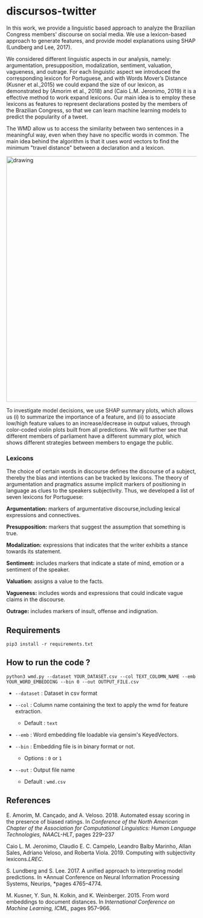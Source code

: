 # discursos-twitter

In this work, we provide a linguistic based approach to analyze the Brazilian Congress members' discourse on social media. We use a lexicon-based approach to generate features, and provide model explanations using SHAP (Lundberg and Lee, 2017).

We considered different linguistic aspects in our analysis, namely:  argumentation, presupposition, modalization, sentiment, valuation, vagueness, and outrage.  For each linguistic aspect we introduced the corresponding lexicon for Portuguese, and with Words Mover’s Distance (Kusner et al.,2015) we could expand the size of our lexicon, as demonstrated by (Amorim et al., 2018) and (Caio L.M. Jeronimo, 2019) it is a effective method to work expand lexicons. Our main idea is to employ these lexicons as features to represent declarations posted by the members of the Brazilian Congress, so that we can learn machine learning models to predict the popularity of a tweet.

The WMD allow us to access the similarity between two sentences in a meaningful way, even when they have no specific words in common. The main idea behind the algorithm is that it uses word vectors to find the minimum "travel distance" between a declaration and a lexicon.

<img src="https://vene.ro/images/wmd-obama.png" alt="drawing" width="650"/>

 To investigate model decisions, we use SHAP summary plots, which allows us (i) to summarize the importance of a feature, and (ii) to associate low/high feature values to an increase/decrease in output values, through color-coded violin plots built from all predictions. We will further see that different members of parliament have a different summary plot, which shows different strategies between members to engage the public.

### Lexicons

The choice of certain words in discourse defines the discourse of a subject, thereby the bias and intentions can be tracked by lexicons. The theory of argumentation and pragmatics assume implicit markers of positioning in language as clues to the speakers subjectivity. Thus, we developed a list of seven lexicons for Portuguese: 

**Argumentation:** markers of argumentative discourse,including lexical expressions and connectives.

**Presupposition:** markers that suggest the assumption that something is true. 

**Modalization:** expressions that indicates that the writer exhibits a stance towards its statement.

**Sentiment:** includes markers that indicate a state of mind, emotion or a sentiment of the speaker. 

**Valuation:** assigns a value to the facts.

**Vagueness:** includes words and expressions that could indicate vague claims in the discourse.

**Outrage:** includes markers of insult, offense and indignation. 
		
## Requirements
```
pip3 install -r requirements.txt
```
## How to run the code ? 
```
python3 wmd.py --dataset YOUR_DATASET.csv --col TEXT_COLOMN_NAME --emb YOUR_WORD_EMBEDDING --bin 0 --out OUTPUT_FILE.csv

```
- `--dataset` : Dataset in csv format
	
- `--col`	 : Column name containing the text to apply the wmd for feature extraction.
	- Default : `text`
- `--emb`	: Word embedding file loadable via gensim\'s KeyedVectors.

- `--bin`	: Embedding file is in binary format or not.
	- Options : `0` or `1`
- `--out`	: Output file name
	- Default : `wmd.csv`
    
## References

E. Amorim, M. Cançado, and A. Veloso.  2018.  Automated essay scoring in the presence of biased ratings.  In *Conference of the North American Chapter of the Association for Computational Linguistics: Human Language Technologies, NAACL-HLT*, pages 229–237

Caio L. M. Jeronimo, Claudio E. C. Campelo, Leandro Balby Marinho, Allan Sales, Adriano Veloso, and Roberta Viola. 2019. Computing with subjectivity lexicons.*LREC*.

S. Lundberg and S. Lee.  2017.  A unified approach to interpreting model predictions.  In *Annual Conference on Neural Information Processing Systems, Neurips, *pages 4765–4774.

M. Kusner,  Y. Sun,  N. Kolkin,  and K. Weinberger.   2015.   From word embeddings to document distances.   In *International Conference on Machine Learning, ICML,* pages 957–966.
